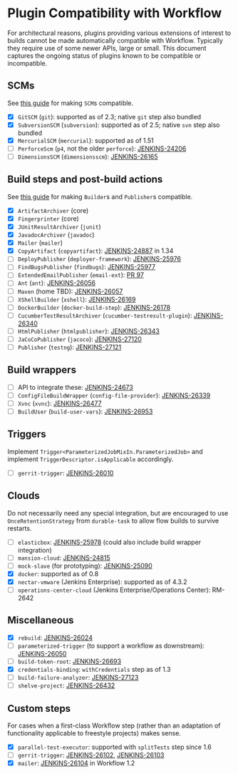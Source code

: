 # Plugin Compatibility with Workflow

For architectural reasons, plugins providing various extensions of interest to builds cannot be made automatically compatible with Workflow.
Typically they require use of some newer APIs, large or small.
This document captures the ongoing status of plugins known to be compatible or incompatible.

## SCMs

See [this guide](scm-step/README.md#supporting-workflow-from-an-scm-plugin) for making `SCM`s compatible.

- [X] `GitSCM` (`git`): supported as of 2.3; native `git` step also bundled
- [X] `SubversionSCM` (`subversion`): supported as of 2.5; native `svn` step also bundled
- [X] `MercurialSCM` (`mercurial`): supported as of 1.51
- [ ] `PerforceScm` (`p4`, not the older `perforce`): [JENKINS-24206](https://issues.jenkins-ci.org/browse/JENKINS-24206)
- [ ] `DimensionsSCM` (`dimensionsscm`): [JENKINS-26165](https://issues.jenkins-ci.org/browse/JENKINS-26165)

## Build steps and post-build actions

See [this guide](basic-steps/CORE-STEPS.md#adding-support-from-plugins) for making `Builder`s and `Publisher`s compatible.

- [X] `ArtifactArchiver` (core)
- [X] `Fingerprinter` (core)
- [X] `JUnitResultArchiver` (`junit`)
- [X] `JavadocArchiver` (`javadoc`)
- [X] `Mailer` (`mailer`)
- [X] `CopyArtifact` (`copyartifact`): [JENKINS-24887](https://issues.jenkins-ci.org/browse/JENKINS-24887) in 1.34
- [ ] `DeployPublisher` (`deployer-framework`): [JENKINS-25976](https://issues.jenkins-ci.org/browse/JENKINS-25976)
- [ ] `FindBugsPublisher` (`findbugs`): [JENKINS-25977](https://issues.jenkins-ci.org/browse/JENKINS-25977)
- [ ] `ExtendedEmailPublisher` (`email-ext`): [PR 97](https://github.com/jenkinsci/email-ext-plugin/pull/97)
- [ ] `Ant` (`ant`): [JENKINS-26056](https://issues.jenkins-ci.org/browse/JENKINS-26056)
- [ ] `Maven` (home TBD): [JENKINS-26057](https://issues.jenkins-ci.org/browse/JENKINS-26057)
- [ ] `XShellBuilder` (`xshell`): [JENKINS-26169](https://issues.jenkins-ci.org/browse/JENKINS-26169)
- [ ] `DockerBuilder` (`docker-build-step`): [JENKINS-26178](https://issues.jenkins-ci.org/browse/JENKINS-26178)
- [ ] `CucumberTestResultArchiver` (`cucumber-testresult-plugin`): [JENKINS-26340](https://issues.jenkins-ci.org/browse/JENKINS-26340)
- [ ] `HtmlPublisher` (`htmlpublisher`): [JENKINS-26343](https://issues.jenkins-ci.org/browse/JENKINS-26343)
- [ ] `JaCoCoPublisher` (`jacoco`): [JENKINS-27120](https://issues.jenkins-ci.org/browse/JENKINS-27120)
- [ ] `Publisher` (`testng`): [JENKINS-27121](https://issues.jenkins-ci.org/browse/JENKINS-27121)

## Build wrappers

- [ ] API to integrate these: [JENKINS-24673](https://issues.jenkins-ci.org/browse/JENKINS-24673)
- [ ] `ConfigFileBuildWrapper` (`config-file-provider`): [JENKINS-26339](https://issues.jenkins-ci.org/browse/JENKINS-26339)
- [ ] `Xvnc` (`xvnc`): [JENKINS-26477](https://issues.jenkins-ci.org/browse/JENKINS-26477)
- [ ] `BuildUser` (`build-user-vars`): [JENKINS-26953](https://issues.jenkins-ci.org/browse/JENKINS-26953)

## Triggers

Implement `Trigger<ParameterizedJobMixIn.ParameterizedJob>` and implement `TriggerDescriptor.isApplicable` accordingly.

- [ ] `gerrit-trigger`: [JENKINS-26010](https://issues.jenkins-ci.org/browse/JENKINS-26010)

## Clouds

Do not necessarily need any special integration, but are encouraged to use `OnceRetentionStrategy` from `durable-task` to allow flow builds to survive restarts.

- [ ] `elasticbox`: [JENKINS-25978](https://issues.jenkins-ci.org/browse/JENKINS-25978) (could also include build wrapper integration)
- [ ] `mansion-cloud`: [JENKINS-24815](https://issues.jenkins-ci.org/browse/JENKINS-24815)
- [ ] `mock-slave` (for prototyping): [JENKINS-25090](https://issues.jenkins-ci.org/browse/JENKINS-25090)
- [X] `docker`: supported as of 0.8
- [X] `nectar-vmware` (Jenkins Enterprise): supported as of 4.3.2
- [ ] `operations-center-cloud` (Jenkins Enterprise/Operations Center): RM-2642

## Miscellaneous

- [X] `rebuild`: [JENKINS-26024](https://issues.jenkins-ci.org/browse/JENKINS-26024)
- [ ] `parameterized-trigger` (to support a workflow as downstream): [JENKINS-26050](https://issues.jenkins-ci.org/browse/JENKINS-26050)
- [ ] `build-token-root`: [JENKINS-26693](https://issues.jenkins-ci.org/browse/JENKINS-26693)
- [X] `credentials-binding`: `withCredentials` step as of 1.3
- [ ] `build-failure-analyzer`: [JENKINS-27123](https://issues.jenkins-ci.org/browse/JENKINS-27123)
- [ ] `shelve-project`: [JENKINS-26432](https://issues.jenkins-ci.org/browse/JENKINS-26432)

## Custom steps

For cases when a first-class Workflow step (rather than an adaptation of functionality applicable to freestyle projects) makes sense.

- [X] `parallel-test-executor`: supported with `splitTests` step since 1.6
- [ ] `gerrit-trigger`: [JENKINS-26102](https://issues.jenkins-ci.org/browse/JENKINS-26102), [JENKINS-26103](https://issues.jenkins-ci.org/browse/JENKINS-26103)
- [X] `mailer`: [JENKINS-26104](https://issues.jenkins-ci.org/browse/JENKINS-26104) in Workflow 1.2
